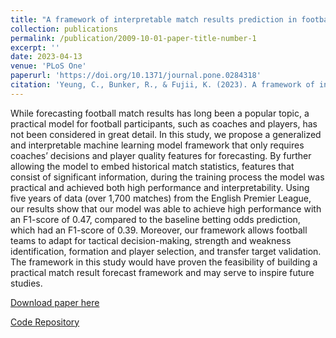 ```yaml
---
title: "A framework of interpretable match results prediction in football with FIFA ratings and team formation"
collection: publications
permalink: /publication/2009-10-01-paper-title-number-1
excerpt: ''
date: 2023-04-13
venue: 'PLoS One'
paperurl: 'https://doi.org/10.1371/journal.pone.0284318'
citation: 'Yeung, C., Bunker, R., & Fujii, K. (2023). A framework of interpretable match results prediction in football with FIFA ratings and team formation. PLoS ONE 18(4): e0284318. https://doi.org/10.1371/journal.pone.0284318'
---
```

While forecasting football match results has long been a popular topic, a practical model for football participants, such as coaches and players, has not been considered in great detail. In this study, we propose a generalized and interpretable machine learning model framework that only requires coaches’ decisions and player quality features for forecasting. By further allowing the model to embed historical match statistics, features that consist of significant information, during the training process the model was practical and achieved both high performance and interpretability. Using five years of data (over 1,700 matches) from the English Premier League, our results show that our model was able to achieve high performance with an F1-score of 0.47, compared to the baseline betting odds prediction, which had an F1-score of 0.39. Moreover, our framework allows football teams to adapt for tactical decision-making, strength and weakness identification, formation and player selection, and transfer target validation. The framework in this study would have proven the feasibility of building a practical match result forecast framework and may serve to inspire future studies.

[Download paper here]([http://academicpages.github.io/files/paper1.pdf](https://doi.org/10.1371/journal.pone.0284318))

[Code Repository](https://github.com/calvinyeungck/Football-Match-Result-Forecast)

<!-- Recommended citation: Yeung, C., Bunker, R., & Fujii, K. (2023). A framework of interpretable match results prediction in football with FIFA ratings and team formation. PLoS ONE 18(4): e0284318. https://doi.org/10.1371/journal.pone.0284318. -->

